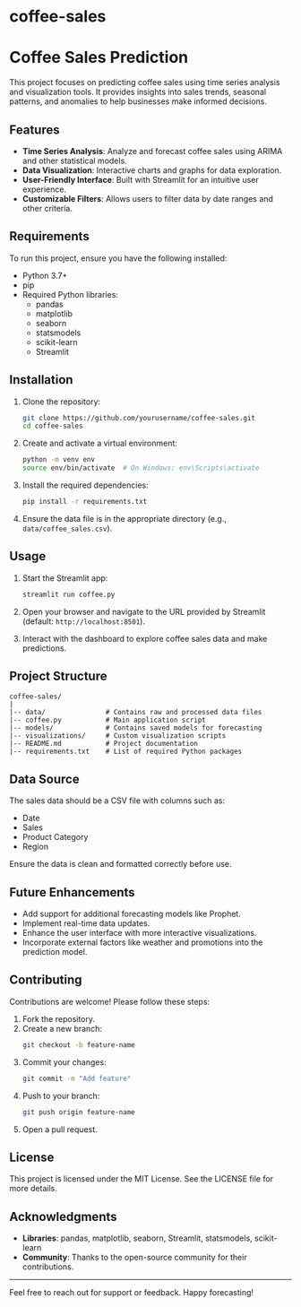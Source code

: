 # coffee-sales
# Coffee Sales Prediction

This project focuses on predicting coffee sales using time series analysis and visualization tools. It provides insights into sales trends, seasonal patterns, and anomalies to help businesses make informed decisions.

## Features

- **Time Series Analysis**: Analyze and forecast coffee sales using ARIMA and other statistical models.
- **Data Visualization**: Interactive charts and graphs for data exploration.
- **User-Friendly Interface**: Built with Streamlit for an intuitive user experience.
- **Customizable Filters**: Allows users to filter data by date ranges and other criteria.

## Requirements

To run this project, ensure you have the following installed:

- Python 3.7+
- pip
- Required Python libraries:
  - pandas
  - matplotlib
  - seaborn
  - statsmodels
  - scikit-learn
  - Streamlit

## Installation

1. Clone the repository:
   ```bash
   git clone https://github.com/yourusername/coffee-sales.git
   cd coffee-sales
   ```

2. Create and activate a virtual environment:
   ```bash
   python -m venv env
   source env/bin/activate  # On Windows: env\Scripts\activate
   ```

3. Install the required dependencies:
   ```bash
   pip install -r requirements.txt
   ```

4. Ensure the data file is in the appropriate directory (e.g., `data/coffee_sales.csv`).

## Usage

1. Start the Streamlit app:
   ```bash
   streamlit run coffee.py
   ```

2. Open your browser and navigate to the URL provided by Streamlit (default: `http://localhost:8501`).

3. Interact with the dashboard to explore coffee sales data and make predictions.

## Project Structure

```
coffee-sales/
|
|-- data/               # Contains raw and processed data files
|-- coffee.py           # Main application script
|-- models/             # Contains saved models for forecasting
|-- visualizations/     # Custom visualization scripts
|-- README.md           # Project documentation
|-- requirements.txt    # List of required Python packages
```

## Data Source

The sales data should be a CSV file with columns such as:

- Date
- Sales
- Product Category
- Region

Ensure the data is clean and formatted correctly before use.

## Future Enhancements

- Add support for additional forecasting models like Prophet.
- Implement real-time data updates.
- Enhance the user interface with more interactive visualizations.
- Incorporate external factors like weather and promotions into the prediction model.

## Contributing

Contributions are welcome! Please follow these steps:

1. Fork the repository.
2. Create a new branch:
   ```bash
   git checkout -b feature-name
   ```
3. Commit your changes:
   ```bash
   git commit -m "Add feature"
   ```
4. Push to your branch:
   ```bash
   git push origin feature-name
   ```
5. Open a pull request.

## License

This project is licensed under the MIT License. See the LICENSE file for more details.

## Acknowledgments

- **Libraries**: pandas, matplotlib, seaborn, Streamlit, statsmodels, scikit-learn
- **Community**: Thanks to the open-source community for their contributions.

---

Feel free to reach out for support or feedback. Happy forecasting!

